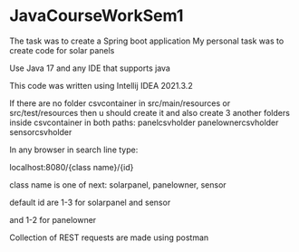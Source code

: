 # JavaCourseWorkSem1

The task was to create a Spring boot application 
My personal task was to create code for solar panels

Use Java 17 and any IDE that supports java

This code was written using Intellij IDEA 2021.3.2

If there are no folder csvcontainer in src/main/resources or src/test/resources then u should create it and also create 3 another folders inside csvcontainer in both paths: panelcsvholder panelownercsvholder sensorcsvholder

In any browser in search line type:

localhost:8080/{class name}/{id}

class name is one of next: solarpanel, panelowner, sensor

default id are 1-3 for solarpanel and sensor

and 1-2 for panelowner

Collection of REST requests are made using postman
